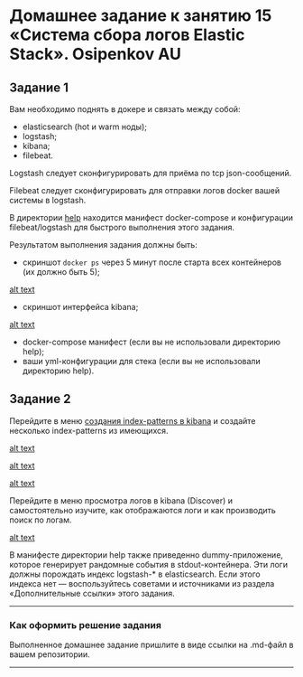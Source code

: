 # Домашнее задание к занятию 15 «Система сбора логов Elastic Stack». Osipenkov AU

## Задание 1

Вам необходимо поднять в докере и связать между собой:

- elasticsearch (hot и warm ноды);
- logstash;
- kibana;
- filebeat.

Logstash следует сконфигурировать для приёма по tcp json-сообщений.

Filebeat следует сконфигурировать для отправки логов docker вашей системы в logstash.

В директории [help](./help) находится манифест docker-compose и конфигурации filebeat/logstash для быстрого 
выполнения этого задания.

Результатом выполнения задания должны быть:

- скриншот `docker ps` через 5 минут после старта всех контейнеров (их должно быть 5);

[alt text](https://github.com/Kovrei/devops-netology/blob/main/monitoring/04-elk/img/4.1.1.JPG?raw=true)

- скриншот интерфейса kibana;

[alt text](https://github.com/Kovrei/devops-netology/blob/main/monitoring/04-elk/img/4.1.2.JPG?raw=true)

- docker-compose манифест (если вы не использовали директорию help);
- ваши yml-конфигурации для стека (если вы не использовали директорию help).

## Задание 2

Перейдите в меню [создания index-patterns  в kibana](http://localhost:5601/app/management/kibana/indexPatterns/create) и создайте несколько index-patterns из имеющихся.

[alt text](https://github.com/Kovrei/devops-netology/blob/main/monitoring/04-elk/img/4.2.1.JPG?raw=true)

[alt text](https://github.com/Kovrei/devops-netology/blob/main/monitoring/04-elk/img/4.2.2.JPG?raw=true)

[alt text](https://github.com/Kovrei/devops-netology/blob/main/monitoring/04-elk/img/4.2.3.JPG?raw=true)

Перейдите в меню просмотра логов в kibana (Discover) и самостоятельно изучите, как отображаются логи и как производить поиск по логам.

[alt text](https://github.com/Kovrei/devops-netology/blob/main/monitoring/04-elk/img/4.2.4.JPG?raw=true)

В манифесте директории help также приведенно dummy-приложение, которое генерирует рандомные события в stdout-контейнера.
Эти логи должны порождать индекс logstash-* в elasticsearch. Если этого индекса нет — воспользуйтесь советами и источниками из раздела «Дополнительные ссылки» этого задания.

---

### Как оформить решение задания

Выполненное домашнее задание пришлите в виде ссылки на .md-файл в вашем репозитории.

---

 
